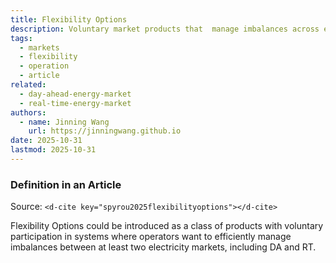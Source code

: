 ```yaml
---
title: Flexibility Options
description: Voluntary market products that  manage imbalances across electricity markets.
tags:
  - markets
  - flexibility
  - operation
  - article
related:
  - day-ahead-energy-market
  - real-time-energy-market
authors:
  - name: Jinning Wang
    url: https://jinningwang.github.io
date: 2025-10-31
lastmod: 2025-10-31
---
```


### Definition in an Article

Source: `<d-cite key="spyrou2025flexibilityoptions"></d-cite>`

Flexibility Options could be introduced as a class of products with voluntary participation in systems where operators want to
efficiently manage imbalances between at least two electricity markets, including DA and RT.
